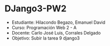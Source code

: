 # DJango3-PW2
- Estudiante: Hilacondo Begazo, Emanuel David
- Curso: Programación Web 2 - A
- Docente: Carlo José Luis, Corrales Delgado
- Objetivo: Subir la tarea 9 django3
